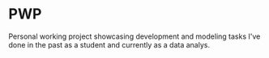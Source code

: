 # PWP #
Personal working project showcasing development and modeling tasks I've done in the past as a student and currently as a data analys.